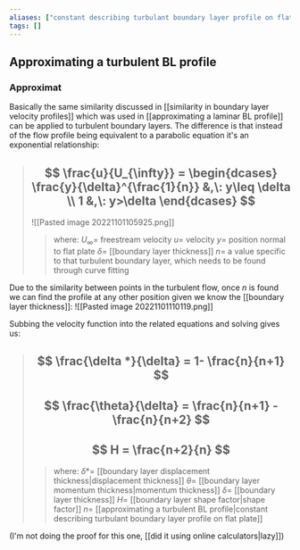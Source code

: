 ```yaml
---
aliases: ["constant describing turbulant boundary layer profile on flat plate"]
tags: []
---
```


## Approximating a turbulent BL profile

### Approximat

Basically the same similarity discussed in [[similarity in boundary layer velocity profiles]] which was used in [[approximating a laminar BL profile]] can be applied to turbulent boundary layers. The difference is that instead of the flow profile being equivalent to a parabolic equation it's an exponential relationship: 

> ## $$ \frac{u}{U_{\infty}} = \begin{dcases} \frac{y}{\delta}^{\frac{1}{n}} &,\: y\leq \delta \\ 1 &,\: y>\delta \end{dcases} $$ 
> ![[Pasted image 20221101105925.png]]
>> where:
>> $U_{\infty}=$ freestream velocity
>> $u=$ velocity
>> $y=$ position normal to flat plate
>> $\delta=$ [[boundary layer thickness]]
>> $n=$ a value specific to that turbulent boundary layer, which needs to be found through curve fitting

Due to the similarity between points in the turbulent flow, once $n$ is found we can find the profile at any other position given we know the [[boundary layer thickness]]:
![[Pasted image 20221101110119.png]]

Subbing the velocity function into the related equations and solving gives us:

> ## $$ \frac{\delta *}{\delta} = 1- \frac{n}{n+1} $$ 
> ## $$ \frac{\theta}{\delta} = \frac{n}{n+1} - \frac{n}{n+2} $$ 
> ## $$ H = \frac{n+2}{n} $$ 
>> where:
>> $\delta *=$ [[boundary layer displacement thickness|displacement thickness]]
>> $\theta=$ [[boundary layer momentum thickness|momentum thickness]]
>> $\delta=$ [[boundary layer thickness]]
>> $H=$ [[boundary layer shape factor|shape factor]]
>> $n=$ [[approximating a turbulent BL profile|constant describing turbulant boundary layer profile on flat plate]]

(I'm not doing the proof for this one, [[did it using online calculators|lazy]])
